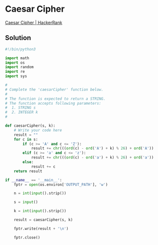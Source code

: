 # Caesar Cipher

[Caesar Cipher | HackerRank](https://www.hackerrank.com/challenges/one-week-preparation-kit-caesar-cipher-1/problem?isFullScreen=true&h_l=interview&playlist_slugs%5B%5D=preparation-kits&playlist_slugs%5B%5D=one-week-preparation-kit&playlist_slugs%5B%5D=one-week-day-three)

## Solution

```python
#!/bin/python3

import math
import os
import random
import re
import sys

#
# Complete the 'caesarCipher' function below.
#
# The function is expected to return a STRING.
# The function accepts following parameters:
#  1. STRING s
#  2. INTEGER k
#

def caesarCipher(s, k):
    # Write your code here
    result = ""
    for c in s:
        if (c >= 'A' and c <= 'Z'):
            result += chr(((ord(c) - ord('A') + k) % 26) + ord('A'))
        elif (c >= 'a' and c <= 'z'):
            result += chr(((ord(c) - ord('a') + k) % 26) + ord('a'))
        else:
            result += c
    return result

if __name__ == '__main__':
    fptr = open(os.environ['OUTPUT_PATH'], 'w')

    n = int(input().strip())

    s = input()

    k = int(input().strip())

    result = caesarCipher(s, k)

    fptr.write(result + '\n')

    fptr.close()
```

